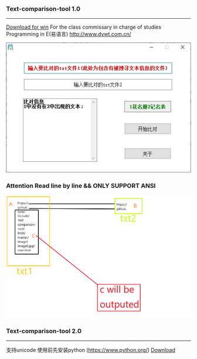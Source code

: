 ### Text-comparison-tool 1.0
***
[Download for win](https://raw.githubusercontent.com/In-clude/Text-comparison-tool/master/%E4%BD%9C%E4%B8%9A%E6%9F%A5%E6%BC%8F-%E5%B7%B2%E7%BC%96%E8%AF%91exe.zip)
For the class commissary in charge of studies
Programming in E(易语言) http://www.dywt.com.cn/

![IMAGE](https://github.com/In-clude/Text-comparison-tool/blob/master/image/image0.jpg?raw=true)
### Attention Read line by line && ONLY SUPPORT ANSI
![IMAGE](https://github.com/In-clude/Text-comparison-tool/blob/master/image/logic.gif?raw=true)
 
 
### Text-comparison-tool 2.0
***
支持unicode
使用前先安装python (https://www.python.org/)
[Download](https://github.com/In-clude/Text-comparison-tool/blob/master/nohomework.py)

